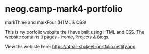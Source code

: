 # neog.camp-mark4-portfolio
markThree and markFour (HTML &amp; CSS)

This is my porfolio website the I have built using HTML and CSS. The website contains 3 pages - Home, Projects & Blogs. 

View the webiste here: https://athar-shakeel-portfolio.netlify.app
